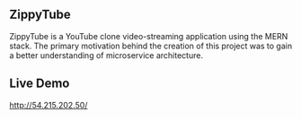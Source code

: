 ## ZippyTube
ZippyTube is a YouTube clone video-streaming application using the MERN stack.
The primary motivation behind the creation of this project was to gain a better understanding of microservice architecture.


 
## Live Demo
http://54.215.202.50/

